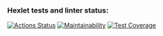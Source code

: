 ### Hexlet tests and linter status:
[![Actions Status](https://github.com/artem-taran/backend-project-lvl2/workflows/hexlet-check/badge.svg)](https://github.com/artem-taran/backend-project-lvl2/actions)
[![Maintainability](https://api.codeclimate.com/v1/badges/f02da83fce62f3d0fd25/maintainability)](https://codeclimate.com/github/artem-taran/backend-project-lvl2/maintainability)
[![Test Coverage](https://api.codeclimate.com/v1/badges/f02da83fce62f3d0fd25/test_coverage)](https://codeclimate.com/github/artem-taran/backend-project-lvl2/test_coverage)
